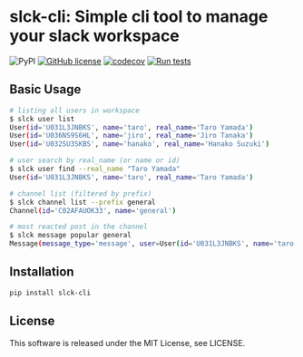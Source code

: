 # slck-cli: Simple cli tool to manage your slack workspace

![PyPI](https://img.shields.io/pypi/v/slck-cli)
[![GitHub license](https://img.shields.io/github/license/joe-yama/slck-cli)](https://github.com/joe-yama/slck-cli/blob/main/LICENSE)
[![codecov](https://codecov.io/gh/joe-yama/slck-cli/branch/main/graph/badge.svg?token=H4VWW055ER)](https://codecov.io/gh/joe-yama/slck-cli)
[![Run tests](https://github.com/joe-yama/slck-cli/actions/workflows/run-tests.yml/badge.svg?branch=main)](https://github.com/joe-yama/slck-cli/actions/workflows/run-tests.yml)

## Basic Usage

```bash
# listing all users in workspace
$ slck user list
User(id='U031L3JNBKS', name='taro', real_name='Taro Yamada')
User(id='U036NS9S6HL', name='jiro', real_name='Jiro Tanaka')
User(id='U032SU3SKBS', name='hanako', real_name='Hanako Suzuki')

# user search by real_name (or name or id)
$ slck user find --real_name "Taro Yamada"
User(id='U031L3JNBKS', name='taro', real_name='Taro Yamada')

# channel list (filtered by prefix)
$ slck channel list --prefix general
Channel(id='C02AFAUOK33', name='general')

# most reacted post in the channel
$ slck message popular general
Message(message_type='message', user=User(id='U031L3JNBKS', name='taro', real_name='Taro Yamada'), channel=Channel(id='C02AFAUOK33', name='general'), ts='1647648476.156199', text='テスト', num_reply=0, num_replyuser=0, num_reaction=3, permalink='https://foo.slack.com/archives/C02AFAUOK33/p23471289471123')
```

## Installation

```bash
pip install slck-cli
```

## License

This software is released under the MIT License, see LICENSE.
